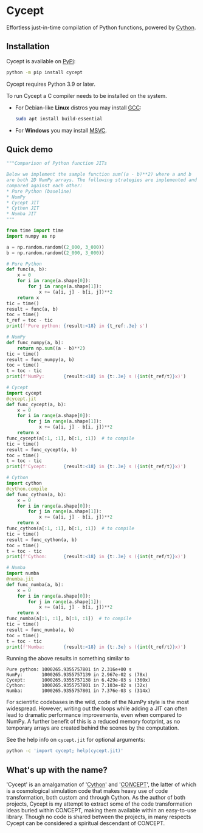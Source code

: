 # Cycept
Effortless just-in-time compilation of Python functions,
powered by [Cython](https://cython.org/).


## Installation
Cycept is available on [PyPi](https://pypi.org/project/cycept/):
```bash
python -m pip install cycept
```

Cycept requires Python 3.9 or later.

To run Cycept a C compiler needs to be installed on the system.

* For Debian-like **Linux** distros you may install [GCC](https://gcc.gnu.org/):
  ```bash
  sudo apt install build-essential
  ```
* For **Windows** you may install [MSVC](https://visualstudio.microsoft.com/visual-cpp-build-tools/).


## Quick demo
```python
"""Comparison of Python function JITs

Below we implement the sample function sum((a - b)**2) where a and b
are both 2D NumPy arrays. The following strategies are implemented and
compared against each other:
* Pure Python (baseline)
* NumPy
* Cycept JIT
* Cython JIT
* Numba JIT
"""

from time import time
import numpy as np

a = np.random.random((2_000, 3_000))
b = np.random.random((2_000, 3_000))

# Pure Python
def func(a, b):
    x = 0
    for i in range(a.shape[0]):
        for j in range(a.shape[1]):
            x += (a[i, j] - b[i, j])**2
    return x
tic = time()
result = func(a, b)
toc = time()
t_ref = toc - tic
print(f'Pure python: {result:<18} in {t_ref:.3e} s')

# NumPy
def func_numpy(a, b):
    return np.sum((a - b)**2)
tic = time()
result = func_numpy(a, b)
toc = time()
t = toc - tic
print(f'NumPy:       {result:<18} in {t:.3e} s ({int(t_ref/t)}x)')

# Cycept
import cycept
@cycept.jit
def func_cycept(a, b):
    x = 0
    for i in range(a.shape[0]):
        for j in range(a.shape[1]):
            x += (a[i, j] - b[i, j])**2
    return x
func_cycept(a[:1, :1], b[:1, :1])  # to compile
tic = time()
result = func_cycept(a, b)
toc = time()
t = toc - tic
print(f'Cycept:      {result:<18} in {t:.3e} s ({int(t_ref/t)}x)')

# Cython
import cython
@cython.compile
def func_cython(a, b):
    x = 0
    for i in range(a.shape[0]):
        for j in range(a.shape[1]):
            x += (a[i, j] - b[i, j])**2
    return x
func_cython(a[:1, :1], b[:1, :1])  # to compile
tic = time()
result = func_cython(a, b)
toc = time()
t = toc - tic
print(f'Cython:      {result:<18} in {t:.3e} s ({int(t_ref/t)}x)')

# Numba
import numba
@numba.jit
def func_numba(a, b):
    x = 0
    for i in range(a.shape[0]):
        for j in range(a.shape[1]):
            x += (a[i, j] - b[i, j])**2
    return x
func_numba(a[:1, :1], b[:1, :1])  # to compile
tic = time()
result = func_numba(a, b)
toc = time()
t = toc - tic
print(f'Numba:       {result:<18} in {t:.3e} s ({int(t_ref/t)}x)')
```

Running the above results in something similar to
```
Pure python: 1000265.9355757801 in 2.316e+00 s
NumPy:       1000265.9355757139 in 2.967e-02 s (78x)
Cycept:      1000265.9355757138 in 6.429e-03 s (360x)
Cython:      1000265.9355757801 in 7.103e-02 s (32x)
Numba:       1000265.9355757801 in 7.376e-03 s (314x)
```
For scientific codebases in the wild, code of the NumPy style is the
most widespread. However, writing out the loops while adding a JIT can
often lead to dramatic performance improvements, even when compared
to NumPy. A further benefit of this is a reduced memory footprint,
as no temporary arrays are created behind the scenes by the computation.

See the help info on `cycept.jit` for optional arguments:
```bash
python -c 'import cycept; help(cycept.jit)'
```


## What's up with the name?
'Cycept' is an amalgamation of '[Cython](https://cython.org/)' and
'[CO*N*CEPT](https://github.com/jmd-dk/concept)', the latter of which is a
cosmological simulation code that makes heavy use of code transformation,
both custom and through Cython. As the author of both projects, Cycept is my
attempt to extract some of the code transformation ideas buried within
CO*N*CEPT, making them available within an easy-to-use library.
Though no code is shared between the projects, in many respects Cycept
can be considered a spiritual descendant of CO*N*CEPT.

